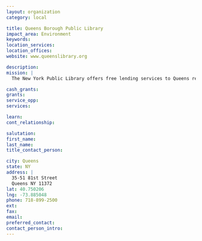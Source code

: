 ```yaml
---
layout: organization
category: local

title: Queens Borough Public Library
impact_area: Environment
keywords: 
location_services: 
location_offices: 
website: www.queenslibrary.org

description: 
mission: |
  The New York Public Library offers free lending services to Queens residents.

cash_grants: 
grants: 
service_opp: 
services: 

learn: 
cont_relationship: 

salutation: 
first_name: 
last_name: 
title_contact_person: 

city: Queens
state: NY
address: |
  35-51 81st Street  
  Queens NY 11372
lat: 40.750206
lng: -73.885048
phone: 718-899-2500
ext: 
fax: 
email: 
preferred_contact: 
contact_person_intro: 
---
```

